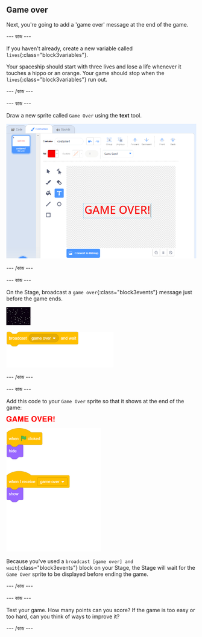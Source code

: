 ## Game over

Next, you're going to add a 'game over' message at the end of the game.

\--- কাজ \---

If you haven't already, create a new variable called `lives`{:class="block3variables"}.

Your spaceship should start with three lives and lose a life whenever it touches a hippo or an orange. Your game should stop when the `lives`{:class="block3variables"} run out.

\--- /কাজ \---

\--- কাজ \---

Draw a new sprite called `Game Over` using the **text** tool.

![screenshot](images/invaders-game-over.png)

\--- /কাজ \---

\--- কাজ \---

On the Stage, broadcast a `game over`{:class="block3events"} message just before the game ends.

![gameover sprite](images/stage-sprite.png)

![blocks_1546522848_8063066](images/blocks_1546522848_8063066.png)

\--- /কাজ \---

\--- কাজ \---

Add this code to your `Game Over` sprite so that it shows at the end of the game:

![gameover sprite](images/gameover-sprite.png)

![blocks_1546522851_2452476](images/blocks_1546522851_2452476.png)

Because you've used a `broadcast [game over] and wait`{:class="block3events"} block on your Stage, the Stage will wait for the `Game Over` sprite to be displayed before ending the game.

\--- /কাজ \---

\--- কাজ \---

Test your game. How many points can you score? If the game is too easy or too hard, can you think of ways to improve it?

\--- /কাজ \---